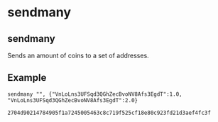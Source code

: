 # sendmany

## sendmany

Sends an amount of coins to a set of addresses.

## Example

```text
sendmany "", {"VnLoLns3UFSqd3QGhZecBvoNV8Afs3EgdT":1.0,
"VnLoLns3UFSqd3QGhZecBvoNV8Afs3EgdT":2.0}

2704d90214784905f1a7245005463c8c719f525cf18e80c923fd21d3aef4fc3f
```


